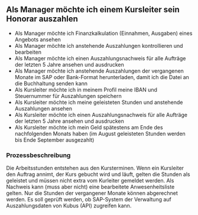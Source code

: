## Als Manager möchte ich einem Kursleiter sein Honorar auszahlen
- Als Manager möchte ich Finanzkalkulation (Einnahmen, Ausgaben) eines Angebots ansehen
- Als Manager möchte ich anstehende Auszahlungen kontrollieren und bearbeiten
- Als Manager möchte ich einen Auszahlungsnachweis für alle Aufträge der letzten 5 Jahre ansehen und ausdrucken
- Als Manager möchte ich anstehende Auszahlungen der vergangenen Monate im SAP oder Bank-Format herunterladen, damit ich die Datei an die Buchhaltung senden kann
- Als Kursleiter möchte ich in meinem Profil meine IBAN und Steuernummer für Auszahlungen speichern
- Als Kursleiter möchte ich meine geleisteten Stunden und anstehende Auszahlungen ansehen
- Als Kursleiter möchte ich einen Auszahlungsnachweis für alle Aufträge der letzten 5 Jahre ansehen und ausdrucken
- Als Kursleiter möchte ich mein Geld spätestens am Ende des nachfolgenden Monats haben (im August geleisteten Stunden werden bis Ende September ausgezahlt)

### Prozessbeschreibung
Die Arbeitsstunden entstehen aus den Kursterminen. Wenn ein Kursleiter den Auftrag annimt, der Kurs gebucht wird und läuft, gelten die Stunden als geleistet und müssen nicht extra vom Kurleiter gemeldet werden. Als Nachweis kann (muss aber nicht) eine bearbeitete Anwesenheitsliste gelten. Nur die Stunden der vergangener Monate können abgerechnet werden. Es soll geprüft werden, ob SAP-System der Verwaltung auf Auszahlungsdaten von Kubus (API) zugreifen kann.
